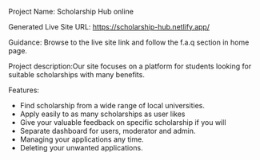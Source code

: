Project Name: Scholarship Hub online

Generated Live Site URL: https://scholarship-hub.netlify.app/

Guidance: Browse to the live site link and follow the f.a.q section in home page. 


Project description:Our site focuses on a platform for students looking for suitable scholarships with many benefits. 


Features:
<ul>
<li>Find scholarship from a wide range of local universities. </li>
<li>Apply easily to as many scholarships as user likes</li>
<li>Give your valuable feedback on specific scholarship if you will</li>
<li>Separate dashboard for users, moderator and admin.</li>
<li>Managing your applications any time.</li>
<li>Deleting your unwanted applications.</li>
</ul>
